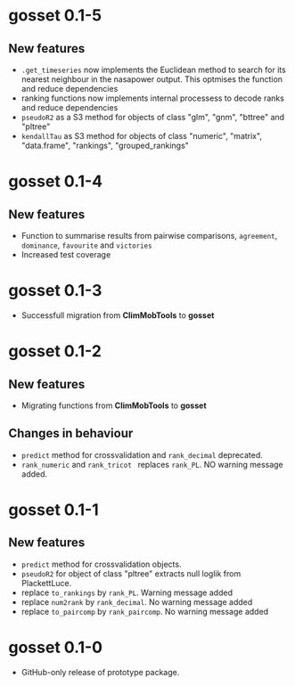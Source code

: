 # gosset 0.1-5

##  New features

* `.get_timeseries` now implements the Euclidean method to search for its nearest neighbour in the nasapower output. This optmises the function and reduce dependencies
* ranking functions now implements internal processess to decode ranks and reduce dependencies
* `pseudoR2` as a S3 method for objects of class "glm", "gnm", "bttree" and "pltree"
* `kendallTau` as S3 method for objects of class "numeric", "matrix", "data.frame", "rankings", "grouped_rankings"


# gosset 0.1-4

## New features

* Function to summarise results from pairwise comparisons, `agreement`, `dominance`, `favourite` and `victories`
* Increased test coverage

# gosset 0.1-3

* Successfull migration from **ClimMobTools** to **gosset**

# gosset 0.1-2

## New features

* Migrating functions from **ClimMobTools** to **gosset**

## Changes in behaviour

* `predict` method for crossvalidation and `rank_decimal` deprecated.
* `rank_numeric` and `rank_tricot ` replaces `rank_PL`. NO warning message added.

# gosset 0.1-1

## New features

* `predict` method for crossvalidation objects.
* `pseudoR2` for object of class "pltree" extracts null loglik from PlackettLuce.
* replace `to_rankings` by `rank_PL`. Warning message added
* replace `num2rank` by `rank_decimal`. No warning message added
* replace `to_paircomp` by `rank_paircomp`. No warning message added


# gosset 0.1-0

* GitHub-only release of prototype package.